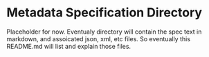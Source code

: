 # Metadata Specification Directory

Placeholder for now. 
Eventualy directory will contain the spec text in markdown,
and assoicated json, xml, etc files.
So eventually this README.md will list and explain those files.